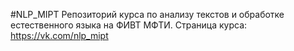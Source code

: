 #NLP_MIPT
Репозиторий курса по анализу текстов и обработке естественного языка на ФИВТ МФТИ.
Страница курса: https://vk.com/nlp_mipt
